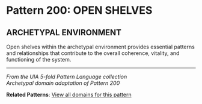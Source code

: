 # Pattern 200: OPEN SHELVES

## ARCHETYPAL ENVIRONMENT

Open shelves within the archetypal environment provides essential patterns and relationships that contribute to the overall coherence, vitality, and functioning of the system.

---

*From the UIA 5-fold Pattern Language collection*  
*Archetypal domain adaptation of Pattern 200*

**Related Patterns**: [View all domains for this pattern](../../UIA/md/T200%20OPEN%20SHELVES.md)

